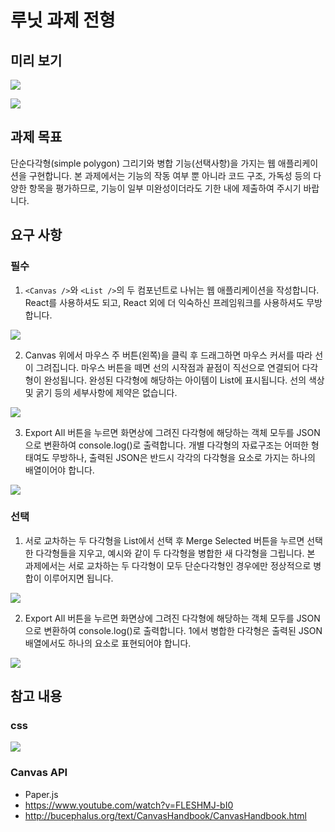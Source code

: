# 루닛 과제 전형

## 미리 보기

![](README/ezgif.com-gif-maker.gif)

![](README/resizing.gif)

## 과제 목표

단순다각형(simple polygon) 그리기와 병합 기능(선택사항)을 가지는 웹 애플리케이션을 구현합니다. 본
과제에서는 기능의 작동 여부 뿐 아니라 코드 구조, 가독성 등의 다양한 항목을 평가하므로, 기능이 일부
미완성이더라도 기한 내에 제출하여 주시기 바랍니다.

## 요구 사항

### 필수

1. `<Canvas />`와 `<List />`의 두 컴포넌트로 나뉘는 웹 애플리케이션을 작성합니다. React를
사용하셔도 되고, React 외에 더 익숙하신 프레임워크를 사용하셔도 무방합니다.

![](README/12-45-34.png)

2. Canvas 위에서 마우스 주 버튼(왼쪽)을 클릭 후 드래그하면 마우스 커서를 따라 선이
그려집니다. 마우스 버튼을 떼면 선의 시작점과 끝점이 직선으로 연결되어 다각형이 완성됩니다.
완성된 다각형에 해당하는 아이템이 List에 표시됩니다. 선의 색상 및 굵기 등의 세부사항에
제약은 없습니다.

![](README/12-46-12.png)

3. Export All 버튼을 누르면 화면상에 그려진 다각형에 해당하는 객체 모두를 JSON으로 변환하여
console.log()로 출력합니다. 개별 다각형의 자료구조는 어떠한 형태여도 무방하나, 출력된
JSON은 반드시 각각의 다각형을 요소로 가지는 하나의 배열이어야 합니다.

![](README/12-46-41.png)

### 선택

1. 서로 교차하는 두 다각형을 List에서 선택 후 Merge Selected 버튼을 누르면 선택한 다각형들을
지우고, 예시와 같이 두 다각형을 병합한 새 다각형을 그립니다. 본 과제에서는 서로 교차하는 두
다각형이 모두 단순다각형인 경우에만 정상적으로 병합이 이루어지면 됩니다.

![](README/12-47-19.png)

2. Export All 버튼을 누르면 화면상에 그려진 다각형에 해당하는 객체 모두를 JSON으로 변환하여
console.log()로 출력합니다. 1에서 병합한 다각형은 출력된 JSON 배열에서도 하나의
요소로 표현되어야 합니다.

![](README/12-47-31.png)

## 참고 내용


### css

![](README/12-49-07.png)

### Canvas API

- Paper.js
- https://www.youtube.com/watch?v=FLESHMJ-bI0
- http://bucephalus.org/text/CanvasHandbook/CanvasHandbook.html
